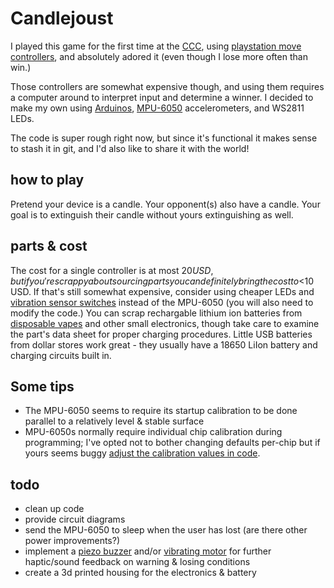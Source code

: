 Candlejoust
===

I played this game for the first time at the [CCC](https://en.wikipedia.org/wiki/Chaos_Communication_Congress), using [playstation move controllers](https://www.playstation.com/en-us/accessories/playstation-move-motion-controller/), and absolutely adored it (even though I lose more often than win.)

Those controllers are somewhat expensive though, and using them requires a computer around to interpret input and determine a winner. I decided to make my own using [Arduinos](https://www.adafruit.com/product/2590), [MPU-6050](https://www.adafruit.com/product/3886) accelerometers, and WS2811 LEDs.

The code is super rough right now, but since it's functional it makes sense to stash it in git, and I'd also like to share it with the world!

## how to play
Pretend your device is a candle. Your opponent(s) also have a candle. Your goal is to extinguish their candle without yours extinguishing as well.

## parts & cost
The cost for a single controller is at most $20 USD, but if you're scrappy about sourcing parts you can definitely bring the cost to <$10 USD. If that's still somewhat expensive, consider using cheaper LEDs and [vibration sensor switches](https://www.adafruit.com/product/2590) instead of the MPU-6050 (you will also need to modify the code.) You can scrap rechargable lithium ion batteries from [disposable vapes](https://www.youtube.com/watch?v=NeQKgwM5k74) and other small electronics, though take care to examine the part's data sheet for proper charging procedures. Little USB batteries from dollar stores work great - they usually have a 18650 LiIon battery and charging circuits built in.


## Some tips
- The MPU-6050 seems to require its startup calibration to be done parallel to a relatively level & stable surface
- MPU-6050s normally require individual chip calibration during programming; I've opted not to bother changing defaults per-chip but if yours seems buggy [adjust the calibration values in code](https://www.reddit.com/r/arduino/comments/2lxpl9/help_with_offset_calibration_on_my_mpu6050/clzfi9f/).

## todo
- clean up code
- provide circuit diagrams
- send the MPU-6050 to sleep when the user has lost (are there other power improvements?)
- implement a [piezo buzzer](https://www.adafruit.com/product/1740) and/or [vibrating motor](https://www.adafruit.com/product/1740) for further haptic/sound feedback on warning & losing conditions
- create a 3d printed housing for the electronics & battery
